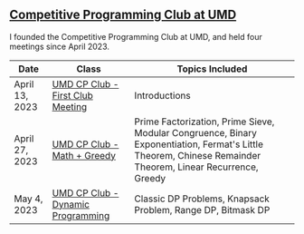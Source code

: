 ## [Competitive Programming Club at UMD](https://github.com/sam571128/CP-Slides/tree/main/UMD%20Competitive%20Programming%20Club) 

I founded the Competitive Programming Club at UMD, and held four meetings since April 2023. 

| Date           | Class                                                                            | Topics Included                                                                                                                                            |
| -------------- | -------------------------------------------------------------------------------- | ---------------------------------------------------------------------------------------------------------------------------------------------------------- |
| April 13, 2023 | [UMD CP Club - First Club Meeting](https://slides.com/sam571128/umd-cp-1)        | Introductions                                                                                                                                              |
| April 27, 2023 | [UMD CP Club - Math + Greedy](https://slides.com/sam571128/math-greedy-umd/edit) | Prime Factorization, Prime Sieve, Modular Congruence, Binary Exponentiation, Fermat's Little Theorem, Chinese Remainder Theorem, Linear Recurrence, Greedy |
| May 4, 2023    | [UMD CP Club - Dynamic Programming](https://slides.com/sam571128/dp-umd)         | Classic DP Problems, Knapsack Problem, Range DP, Bitmask DP                                                                                                |
